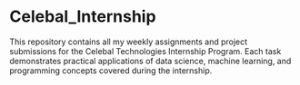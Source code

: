 # Celebal_Internship
This repository contains all my weekly assignments and project submissions for the Celebal Technologies Internship Program. Each task demonstrates practical applications of data science, machine learning, and programming concepts covered during the internship.
